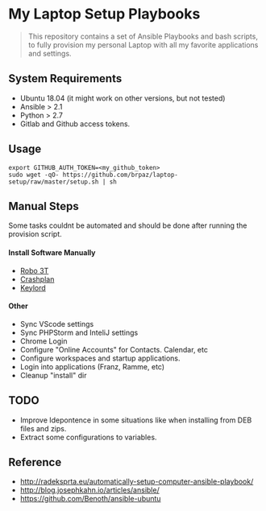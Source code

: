 # My Laptop Setup Playbooks

> This repository contains a set of Ansible Playbooks and bash scripts, to fully provision my personal Laptop with all my favorite applications and settings.

## System Requirements

* Ubuntu 18.04 (it might work on other versions, but not tested)
* Ansible > 2.1
* Python > 2.7
* Gitlab and Github access tokens.

## Usage

```
export GITHUB_AUTH_TOKEN=<my_github_token>
sudo wget -qO- https://github.com/brpaz/laptop-setup/raw/master/setup.sh | sh
```

## Manual Steps

Some tasks couldnt be automated and should be done after running the provision script.

#### Install Software Manually

* [Robo 3T](https://robomongo.org/)
* [Crashplan](https://www.crashplan.com/en-us/download/)
* [Keylord](https://protonail.com/)

#### Other

* Sync VScode settings
* Sync PHPStorm and InteliJ settings
* Chrome Login
* Configure "Online Accounts" for Contacts. Calendar, etc
* Configure workspaces and startup applications.
* Login into applications (Franz, Ramme, etc)
* Cleanup "install" dir

## TODO

* Improve Idepontence in some situations like when installing from DEB files and zips.
* Extract some configurations to variables.

## Reference

* http://radeksprta.eu/automatically-setup-computer-ansible-playbook/
* http://blog.josephkahn.io/articles/ansible/
* https://github.com/Benoth/ansible-ubuntu
